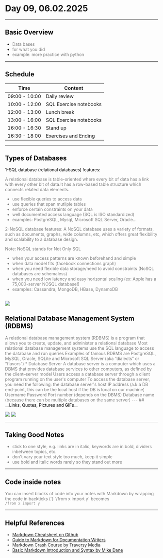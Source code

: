 # Day 09, 06.02.2025
<span style="color:grey">
</span>

---
## <span style="color:black"> __Basic Overview__ </span>
 

* <span style="color:grey"> Data bases
* <span style="color:grey"> for what you did
* <span style="color:grey"> example: more practice with python

---
##  __Schedule__
<span style="color:grey">

|Time|Content|
|---|---|
|09:00 - 10:00|Daily review|
|10:00 - 12:00|SQL Exercise notebooks|
|12:00 - 13:00|Lunch break|
|13:00 - 16:00|SQL Exercise notebooks| 
|16:00 - 16:30|Stand up|
|16:30 - 18:00|Exercises and Ending|

---
## <span style="color:black"> __Types of Databases__ </span>
<span style="color:grey">
<span style="color:black"> 1-SQL database (relational databases) features: </span> 
 
A relational database is table-oriented where every bit of data has a link with every other bit of data.It has a row-based table structure which connects related data elements.
* use flexible queries to access data
* use queries that span mutliple tables
* enforce certain constraints on your data
* well documented access language (SQL is ISO standardized)
* examples: PostgreSQL, Mysql, Microsoft SQL Server, Oracle...

 
2-NoSQL database features:
A NoSQL database uses a variety of formats, such as documents, graphs, wide columns, etc, which offers great flexibility and scalability to a database design. 

Note: NoSQL stands for Not Only SQL
* when your access patterns are known beforehand and simple
* when data model fits (facebook connections graph)
* when you need flexible data storage/need to avoid constraints (NoSQL databases are schemaless)
* when you need low latency and easy horizontal scaling (ex: Apple has a 75,000-server NOSQL 
  database!)
* examples: Cassandra, MongoDB, HBase, DynamoDB

![](https://www.kdnuggets.com/wp-content/uploads/williams-sql-nosql-2.jpeg)
---
## <span style="color:black"> __Relational Database Management System (RDBMS)__ </span>

<span style="color:grey">
A relational database management system (RDBMS) is a program that allows you to create, update, and administer a relational database
Most relational database management systems use the SQL language to access the database and run queries
Examples of famous RDBMS are PostgreSQL, MySQL, Oracle, SQLite and Microsoft SQL Server (aka “dialects” or “flavors”)
* Database Server
A database server is a computer which uses a DBMS that provides database services to other computers, as defined by the client–server model
Users access a database server through a client program running on the user's computer
To access the database server, you need the following:
the database server's host IP address (a.k.a DB end-point, this can be the local host if the DB is local on our machine)
Username 
Password
Port number (depends on the DBMS)
Database name (because there can be multiple databases on the same server)
</span>
---
## <span style="color:black"> __Links, Quotes, Pictures and GIFs__ </span>

![](https://nexnetsolutions.com/wp-content/uploads/2021/09/RDBMS.png)
![](https://media.proprofs.com/images/QM/user_images/2503852/New%20Project%20-%202021-11-10T153550_275.jpg)


---
## <span style="color:black"> __Taking Good Notes__ </span>

<span style="color:grey">

* stick to one style, e.g. links are in italic, keywords are in bold, dividers inbetween topics, etc.  
* don't vary your text style too much, keep it simple
* use bold and italic words rarely so they stand out more

</span> 

---

## <span style="color:black"> __Code inside notes__ </span> 
You can insert blocks of code into your notes with Markdown by wrapping the code in backticks (\`)
\`/from x import y\` becomes  
`/from x import y`

---
## <span style="color:black"> __Helpful References__
* [Markdown Cheatsheet on Github](https://github.com/adam-p/markdown-here/wiki/Markdown-Cheatsheet) 
* [Guide to Markdown for Documentation Writers](https://document360.com/blog/introductory-guide-to-markdown-for-documentation-writers/#p8)
* [Markdown Crash Course by Traversy Media](https://www.youtube.com/watch?v=HUBNt18RFbo)
* [Basic Markdown Introduction and Syntax by Mike Dane](https://www.youtube.com/watch?v=2JE66WFpaII)
